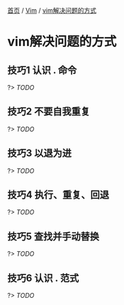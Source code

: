 [首页](/#index) / [Vim](/vim-docs/) / [vim解决问题的方式](solve)

# vim解决问题的方式

## 技巧1 认识 . 命令

?> _TODO_

## 技巧2 不要自我重复

?> _TODO_

## 技巧3 以退为进

?> _TODO_

## 技巧4 执行、重复、回退

?> _TODO_

## 技巧5 查找并手动替换

?> _TODO_

## 技巧6 认识 . 范式

?> _TODO_
